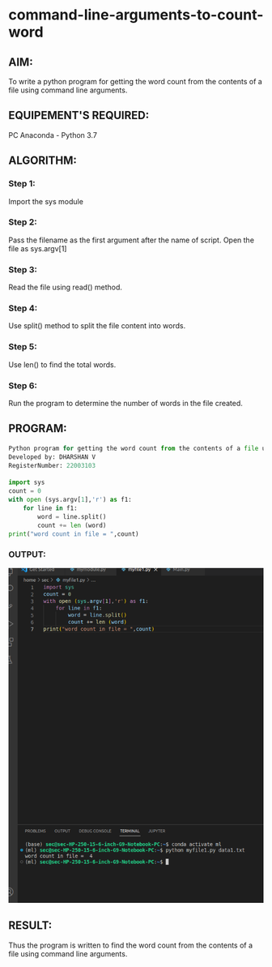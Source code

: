 # command-line-arguments-to-count-word
## AIM:
To write a python program for getting the word count from the contents of a file using command line arguments.
## EQUIPEMENT'S REQUIRED: 
PC
Anaconda - Python 3.7
## ALGORITHM: 
### Step 1: 

Import the sys module

### Step 2: 

Pass the filename as the first argument after the name of script. Open the file as sys.argv[1]
 
### Step 3: 

Read the file using read() method.

### Step 4:  

Use split() method to split the file content into words.

### Step 5: 

Use len() to find the total words.

### Step 6: 

Run the program to determine the number of words in the file created.

## PROGRAM:
```python
Python program for getting the word count from the contents of a file using command line arguments.
Developed by: DHARSHAN V
RegisterNumber: 22003103

import sys
count = 0
with open (sys.argv[1],'r') as f1:
    for line in f1:
        word = line.split()
        count += len (word)
print("word count in file = ",count)

```

### OUTPUT:
![output](Ex12CR.png)



## RESULT:
Thus the program is written to find the word count from the contents of a file using command line arguments.
